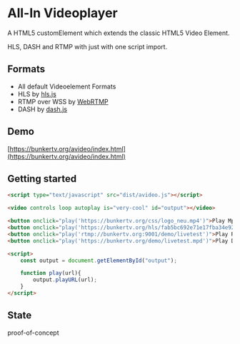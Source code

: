 All-In Videoplayer
======
A HTML5 customElement which extends the classic HTML5 Video Element.

HLS, DASH and RTMP with just with one script import.


## Formats
- All default Videoelement Formats
- HLS  by [hls.js](https://github.com/video-dev/hls.js/)
- RTMP over WSS by [WebRTMP](https://github.com/aeinstein/webrtmp.js)
- DASH by [dash.js](https://github.com/Dash-Industry-Forum/dash.js)

## Demo
[https://bunkertv.org/avideo/index.html](https://bunkertv.org/avideo/index.html)


## Getting started
```html
<script type="text/javascript" src="dist/avideo.js"></script>

<video controls loop autoplay is="very-cool" id="output"></video>

<button onclick="play('https://bunkertv.org/css/logo_neu.mp4')">Play Mp4</button><br>
<button onclick="play('https://bunkertv.org/hls/fab5bc692e71e17fba34e92d47e64fd0.m3u8')">Play HLS</button><br>
<button onclick="play('rtmp://bunkertv.org:9001/demo/livetest')">Play RTMP</button><br>
<button onclick="play('https://bunkertv.org/demo/livetest.mpd')">Play DASH</button><br>

<script>
    const output = document.getElementById("output");

    function play(url){
        output.playURL(url);
    }    
</script>
```

## State
proof-of-concept
